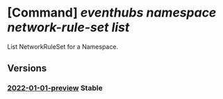 # [Command] _eventhubs namespace network-rule-set list_

List NetworkRuleSet for a Namespace.

## Versions

### [2022-01-01-preview](/Resources/mgmt-plane/L3N1YnNjcmlwdGlvbnMve30vcmVzb3VyY2Vncm91cHMve30vcHJvdmlkZXJzL21pY3Jvc29mdC5ldmVudGh1Yi9uYW1lc3BhY2VzL3t9L25ldHdvcmtydWxlc2V0cw==/2022-01-01-preview.xml) **Stable**

<!-- mgmt-plane /subscriptions/{}/resourcegroups/{}/providers/microsoft.eventhub/namespaces/{}/networkrulesets 2022-01-01-preview -->
